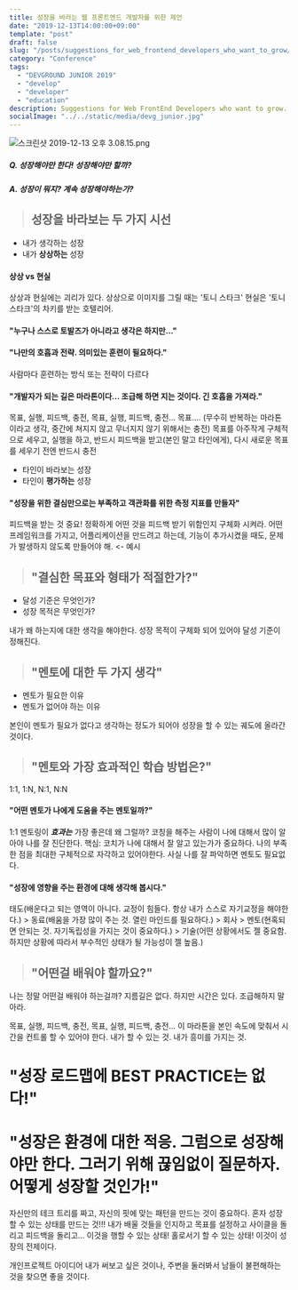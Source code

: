 ```yaml
---
title: 성장을 바라는 웹 프론트엔드 개발자를 위한 제언
date: "2019-12-13T14:00:00+09:00"
template: "post"
draft: false
slug: "/posts/suggestions_for_web_frontend_developers_who_want_to_grow/"
category: "Conference"
tags:
  - "DEVGROUND JUNIOR 2019"
  - "develop"
  - "developer"
  - "education"
description: Suggestions for Web FrontEnd Developers who want to grow.
socialImage: "../../static/media/devg_junior.jpg"
---
```


<!-- <img src="../../static/media/devg_junior.jpg"> -->

![스크린샷 2019-12-13 오후 3.08.15.png](https://images.velog.io/post-images/qkrcndtlr123/002f32d0-1d6f-11ea-8889-c55a8eb206d3/-2019-12-13-3.08.15.png)

##### Q. 성장해야만 한다! 성장해야만 할까?

##### A. 성장이 뭐지? 계속 성장해야하는가?

> ## 성장을 바라보는 두 가지 시선

- 내가 생각하는 성장
- 내가 **상상하는** 성장

#### 상상 vs 현실

상상과 현실에는 괴리가 있다.
상상으로 이미지를 그릴 때는 '토니 스타크'
현실은 '토니 스타크'의 차키를 받는 호텔리어.

#### "누구나 스스로 토발즈가 아니라고 생각은 하지만..."

#### "나만의 호흡과 전략. 의미있는 훈련이 필요하다."

사람마다 훈련하는 방식 또는 전략이 다르다

#### "개발자가 되는 길은 마라톤이다... 조급해 하면 지는 것이다. 긴 호흡을 가져라."

목표, 실행, 피드백, 충전, 목표, 실행, 피드백, 충전... 목표.... (무수히 반복하는 마라톤이라고 생각, 중간에 쳐지지 않고 무너지지 않기 위해서는 충전)
목표를 아주작게 구체적으로 세우고, 실행을 하고, 반드시 피드백을 받고(본인 말고 타인에게), 다시 새로운 목표를 세우기 전엔 반드시 충전

- 타인이 바라보는 성장
- 타인이 **평가하는** 성장

#### "성장을 위한 결심만으로는 부족하고 객관화를 위한 측정 지표를 만들자"

피드백을 받는 것 중요! 정확하게 어떤 것을 피드백 받기 위함인지 구체화 시켜라.
어떤 프레임워크를 가지고, 어플리케이션을 만드려고 하는데, 기능이 추가시켰을 때도, 문제가 발생하지 않도록 만들어야 해. <- 예시

> ## "결심한 목표와 형태가 적절한가?"

- 달성 기준은 무엇인가?
- 성장 목적은 무엇인가?

내가 왜 하는지에 대한 생각을 해야한다. 성장 목적이 구체화 되어 있어야 달성 기준이 정해진다.

> ## "멘토에 대한 두 가지 생각"

- 멘토가 필요한 이유
- 멘토가 없어야 하는 이유

본인이 멘토가 필요가 없다고 생각하는 정도가 되어야 성장을 할 수 있는 궤도에 올라간 것이다.

> ## "멘토와 가장 효과적인 학습 방법은?"

1:1, 1:N, N:1, N:N

#### "어떤 멘토가 나에게 도움을 주는 멘토일까?"

1:1 멘토링이 **_효과는_** 가장 좋은데 왜 그럴까? 코칭을 해주는 사람이 나에 대해서 많이 알아야 나를 잘 진단한다.
핵심: 코치가 나에 대해서 잘 알고 있는가가 중요하다. 나의 부족한 점을 최대한 구체적으로 자각하고 있어야한다. 사실 나를 잘 파악하면 멘토도 필요없다.

#### "성장에 영향을 주는 환경에 대해 생각해 봅시다."

태도(배운다고 되는 영역이 아니다. 교정이 힘들다. 항상 내가 스스로 자기교정을 해야한다.) > 동료(배움을 가장 많이 주는 것. 열린 마인드를 필요하다.) > 회사 > 멘토(현혹되면 안되는 것. 자기독립성을 가지는 것이 중요하다.) > 기술(어떤 상황에서도 젤 중요함. 하지만 상황에 따라서 부수적인 상태가 될 가능성이 젤 높음.)

> ## "어떤걸 배워야 할까요?"

나는 정말 어떤걸 배워야 하는걸까?
지름길은 없다. 하지만 시간은 있다. 조급해하지 말아라.

목표, 실행, 피드백, 충전, 목표, 실행, 피드백, 충전... 이 마라톤을 본인 속도에 맞춰서 시간을 컨트롤 할 수 있어야 한다.
내가 할 수 있는 것. 내가 흥미를 가지는 것.

# "성장 로드맵에 BEST PRACTICE는 없다!"

# "성장은 환경에 대한 적응. 그럼으로 성장해야만 한다. 그러기 위해 끊임없이 질문하자. 어떻게 성장할 것인가!"

자신만의 테크 트리를 짜고, 자신의 핏에 맞는 패턴을 만드는 것이 중요하다.
혼자 성장할 수 있는 상태를 만드는 것!!!
내가 배울 것들을 인지하고 목표를 설정하고 사이클을 돌리고 피드백을 돌리고... 이것을 행할 수 있는 상태!
홀로서기 할 수 있는 상태! 이것이 성장의 전제이다.

개인프로젝트 아이디어
내가 써보고 싶은 것이나, 주변을 둘러봐서 남들이 불편해하는 것을 찾으면 좋을 것이다.
